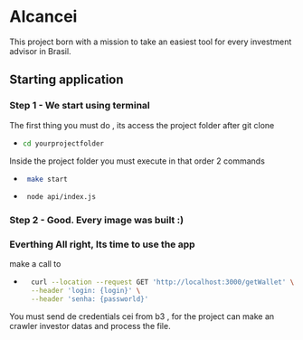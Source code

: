 # Alcancei

This project born with a mission to take an easiest tool for every investment advisor in Brasil.

## Starting application

### Step 1 - We start using terminal 
The first thing you must do , its access the project folder after git clone <br>
* ```sh
  cd yourprojectfolder
  ```
Inside the project folder you must execute in that order 2 commands 
* ```sh
   make start
  ```
* ```sh
   node api/index.js 
  ```
### Step 2 - Good. Every image was built :)


### Everthing All right, Its time to use the app
make a call to
* ```sh
    curl --location --request GET 'http://localhost:3000/getWallet' \
    --header 'login: {login}' \
    --header 'senha: {passworld}' 
  ```  
You must send de credentials cei from b3 , for the project can make an crawler investor datas and process the file.


